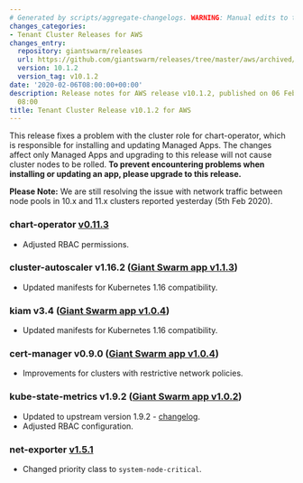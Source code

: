 ```yaml
---
# Generated by scripts/aggregate-changelogs. WARNING: Manual edits to this files will be overwritten.
changes_categories:
- Tenant Cluster Releases for AWS
changes_entry:
  repository: giantswarm/releases
  url: https://github.com/giantswarm/releases/tree/master/aws/archived/v10.1.2
  version: 10.1.2
  version_tag: v10.1.2
date: '2020-02-06T08:00:00+00:00'
description: Release notes for AWS release v10.1.2, published on 06 February 2020,
  08:00
title: Tenant Cluster Release v10.1.2 for AWS
---
```


This release fixes a problem with the cluster role for chart-operator, which is responsible for installing and updating Managed Apps. The changes affect only Managed Apps and upgrading to this release will not cause cluster nodes to be rolled. **To prevent encountering problems when installing or updating an app, please upgrade to this release.**

**Please Note:** We are still resolving the issue with network traffic between node pools in 10.x and 11.x clusters reported yesterday (5th Feb 2020).

### chart-operator [v0.11.3](https://github.com/giantswarm/chart-operator/releases/tag/v0.11.3)
- Adjusted RBAC permissions.

### cluster-autoscaler v1.16.2 ([Giant Swarm app v1.1.3](https://github.com/giantswarm/cluster-autoscaler-app/releases/tag/v1.1.3))
- Updated manifests for Kubernetes 1.16 compatibility.

### kiam v3.4 ([Giant Swarm app v1.0.4](https://github.com/giantswarm/kiam-app/releases/tag/v1.0.3))
- Updated manifests for Kubernetes 1.16 compatibility.

### cert-manager v0.9.0 ([Giant Swarm app v1.0.4](https://github.com/giantswarm/cert-manager-app/releases/tag/v1.0.4))
- Improvements for clusters with restrictive network policies.

### kube-state-metrics v1.9.2 ([Giant Swarm app v1.0.2](https://github.com/giantswarm/kube-state-metrics-app/blob/master/CHANGELOG.md#v102))
- Updated to upstream version 1.9.2 - [changelog](https://github.com/kubernetes/kube-state-metrics/blob/master/CHANGELOG.md#v192--2020-01-13).
- Adjusted RBAC configuration.

### net-exporter [v1.5.1](https://github.com/giantswarm/net-exporter/blob/master/CHANGELOG.md#151-2020-01-08)
- Changed priority class to `system-node-critical`.

